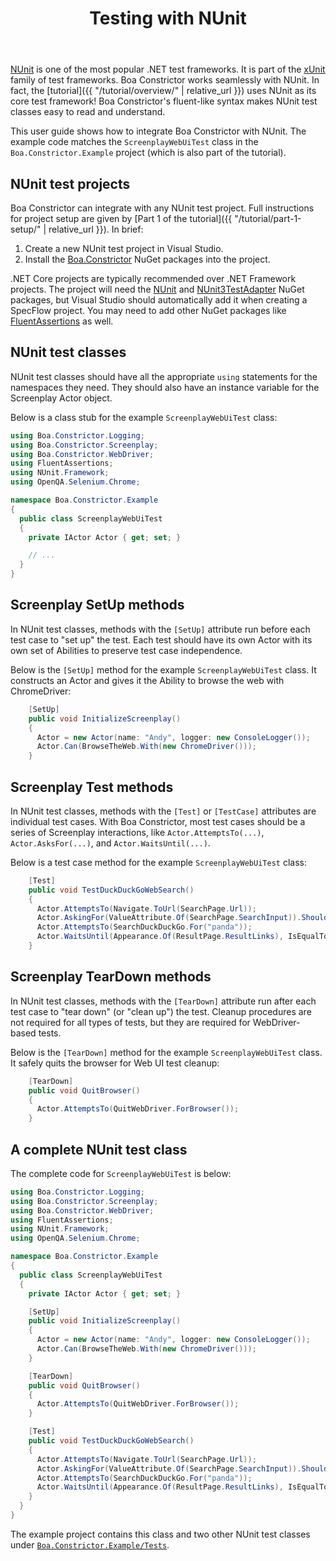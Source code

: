 ﻿---
title: Testing with NUnit
layout: single
permalink: /user-guides/testing-with-nunit/
sidebar:
  nav: "user-guides"
toc: true
---

[NUnit](https://nunit.org/) is one of the most popular .NET test frameworks.
It is part of the [xUnit](https://en.wikipedia.org/wiki/XUnit) family of test frameworks.
Boa Constrictor works seamlessly with NUnit.
In fact, the [tutorial]({{ "/tutorial/overview/" | relative_url }}) uses NUnit as its core test framework!
Boa Constrictor's fluent-like syntax makes NUnit test classes easy to read and understand.

This user guide shows how to integrate Boa Constrictor with NUnit.
The example code matches the `ScreenplayWebUiTest` class in the `Boa.Constrictor.Example` project
(which is also part of the tutorial).


## NUnit test projects

Boa Constrictor can integrate with any NUnit test project.
Full instructions for project setup are given by [Part 1 of the tutorial]({{ "/tutorial/part-1-setup/" | relative_url }}).
In brief:

1. Create a new NUnit test project in Visual Studio.
2. Install the [Boa.Constrictor](https://www.nuget.org/packages/Boa.Constrictor/) NuGet packages into the project.

.NET Core projects are typically recommended over .NET Framework projects.
The project will need the [NUnit](https://www.nuget.org/packages/NUnit/)
and [NUnit3TestAdapter](https://www.nuget.org/packages/NUnit3TestAdapter/) NuGet packages,
but Visual Studio should automatically add it when creating a SpecFlow project.
You may need to add other NuGet packages like
[FluentAssertions](https://www.nuget.org/packages/FluentAssertions/) as well.


## NUnit test classes

NUnit test classes should have all the appropriate `using` statements for the namespaces they need.
They should also have an instance variable for the Screenplay Actor object.

Below is a class stub for the example `ScreenplayWebUiTest` class:

```csharp
using Boa.Constrictor.Logging;
using Boa.Constrictor.Screenplay;
using Boa.Constrictor.WebDriver;
using FluentAssertions;
using NUnit.Framework;
using OpenQA.Selenium.Chrome;

namespace Boa.Constrictor.Example
{
  public class ScreenplayWebUiTest
  {
    private IActor Actor { get; set; }

    // ...
  }
}
```


## Screenplay SetUp methods

In NUnit test classes, methods with the `[SetUp]` attribute run before each test case to "set up" the test.
Each test should have its own Actor with its own set of Abilities to preserve test case independence.

Below is the `[SetUp]` method for the example `ScreenplayWebUiTest` class.
It constructs an Actor and gives it the Ability to browse the web with ChromeDriver:

```csharp
    [SetUp]
    public void InitializeScreenplay()
    {
      Actor = new Actor(name: "Andy", logger: new ConsoleLogger());
      Actor.Can(BrowseTheWeb.With(new ChromeDriver()));
    }
```


## Screenplay Test methods

In NUnit test classes, methods with the `[Test]` or `[TestCase]` attributes are individual test cases.
With Boa Constrictor, most test cases should be a series of Screenplay interactions, like
`Actor.AttemptsTo(...)`, `Actor.AsksFor(...)`, and `Actor.WaitsUntil(...)`.

Below is a test case method for the example `ScreenplayWebUiTest` class:

```csharp
    [Test]
    public void TestDuckDuckGoWebSearch()
    {
      Actor.AttemptsTo(Navigate.ToUrl(SearchPage.Url));
      Actor.AskingFor(ValueAttribute.Of(SearchPage.SearchInput)).Should().BeEmpty();
      Actor.AttemptsTo(SearchDuckDuckGo.For("panda"));
      Actor.WaitsUntil(Appearance.Of(ResultPage.ResultLinks), IsEqualTo.True());
    }
```


## Screenplay TearDown methods

In NUnit test classes, methods with the `[TearDown]` attribute run after each test case to "tear down" (or "clean up") the test.
Cleanup procedures are not required for all types of tests, but they are required for WebDriver-based tests.

Below is the `[TearDown]` method for the example `ScreenplayWebUiTest` class.
It safely quits the browser for Web UI test cleanup:

```csharp
    [TearDown]
    public void QuitBrowser()
    {
      Actor.AttemptsTo(QuitWebDriver.ForBrowser());
    }
```



## A complete NUnit test class

The complete code for `ScreenplayWebUiTest` is below:

```csharp
using Boa.Constrictor.Logging;
using Boa.Constrictor.Screenplay;
using Boa.Constrictor.WebDriver;
using FluentAssertions;
using NUnit.Framework;
using OpenQA.Selenium.Chrome;

namespace Boa.Constrictor.Example
{
  public class ScreenplayWebUiTest
  {
    private IActor Actor { get; set; }

    [SetUp]
    public void InitializeScreenplay()
    {
      Actor = new Actor(name: "Andy", logger: new ConsoleLogger());
      Actor.Can(BrowseTheWeb.With(new ChromeDriver()));
    }

    [TearDown]
    public void QuitBrowser()
    {
      Actor.AttemptsTo(QuitWebDriver.ForBrowser());
    }

    [Test]
    public void TestDuckDuckGoWebSearch()
    {
      Actor.AttemptsTo(Navigate.ToUrl(SearchPage.Url));
      Actor.AskingFor(ValueAttribute.Of(SearchPage.SearchInput)).Should().BeEmpty();
      Actor.AttemptsTo(SearchDuckDuckGo.For("panda"));
      Actor.WaitsUntil(Appearance.Of(ResultPage.ResultLinks), IsEqualTo.True());
    }
  }
}
```

The example project contains this class and two other NUnit test classes under
[`Boa.Constrictor.Example/Tests`](https://github.com/q2ebanking/boa-constrictor/tree/main/Boa.Constrictor.Example/Tests).
